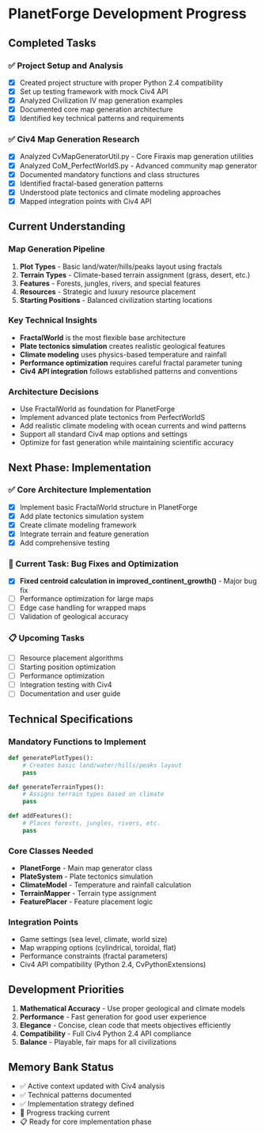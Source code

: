 # PlanetForge Development Progress

## Completed Tasks

### ✅ Project Setup and Analysis

-   [x] Created project structure with proper Python 2.4 compatibility
-   [x] Set up testing framework with mock Civ4 API
-   [x] Analyzed Civilization IV map generation examples
-   [x] Documented core map generation architecture
-   [x] Identified key technical patterns and requirements

### ✅ Civ4 Map Generation Research

-   [x] Analyzed CvMapGeneratorUtil.py - Core Firaxis map generation utilities
-   [x] Analyzed CoM_PerfectWorldS.py - Advanced community map generator
-   [x] Documented mandatory functions and class structures
-   [x] Identified fractal-based generation patterns
-   [x] Understood plate tectonics and climate modeling approaches
-   [x] Mapped integration points with Civ4 API

## Current Understanding

### Map Generation Pipeline

1. **Plot Types** - Basic land/water/hills/peaks layout using fractals
2. **Terrain Types** - Climate-based terrain assignment (grass, desert, etc.)
3. **Features** - Forests, jungles, rivers, and special features
4. **Resources** - Strategic and luxury resource placement
5. **Starting Positions** - Balanced civilization starting locations

### Key Technical Insights

-   **FractalWorld** is the most flexible base architecture
-   **Plate tectonics simulation** creates realistic geological features
-   **Climate modeling** uses physics-based temperature and rainfall
-   **Performance optimization** requires careful fractal parameter tuning
-   **Civ4 API integration** follows established patterns and conventions

### Architecture Decisions

-   Use FractalWorld as foundation for PlanetForge
-   Implement advanced plate tectonics from PerfectWorldS
-   Add realistic climate modeling with ocean currents and wind patterns
-   Support all standard Civ4 map options and settings
-   Optimize for fast generation while maintaining scientific accuracy

## Next Phase: Implementation

### ✅ Core Architecture Implementation

-   [x] Implement basic FractalWorld structure in PlanetForge
-   [x] Add plate tectonics simulation system
-   [x] Create climate modeling framework
-   [x] Integrate terrain and feature generation
-   [x] Add comprehensive testing

### 🔄 Current Task: Bug Fixes and Optimization

-   [x] **Fixed centroid calculation in improved_continent_growth()** - Major bug fix
-   [ ] Performance optimization for large maps
-   [ ] Edge case handling for wrapped maps
-   [ ] Validation of geological accuracy

### 📋 Upcoming Tasks

-   [ ] Resource placement algorithms
-   [ ] Starting position optimization
-   [ ] Performance optimization
-   [ ] Integration testing with Civ4
-   [ ] Documentation and user guide

## Technical Specifications

### Mandatory Functions to Implement

```python
def generatePlotTypes():
    # Creates basic land/water/hills/peaks layout
    pass

def generateTerrainTypes():
    # Assigns terrain types based on climate
    pass

def addFeatures():
    # Places forests, jungles, rivers, etc.
    pass
```

### Core Classes Needed

-   **PlanetForge** - Main map generator class
-   **PlateSystem** - Plate tectonics simulation
-   **ClimateModel** - Temperature and rainfall calculation
-   **TerrainMapper** - Terrain type assignment
-   **FeaturePlacer** - Feature placement logic

### Integration Points

-   Game settings (sea level, climate, world size)
-   Map wrapping options (cylindrical, toroidal, flat)
-   Performance constraints (fractal parameters)
-   Civ4 API compatibility (Python 2.4, CvPythonExtensions)

## Development Priorities

1. **Mathematical Accuracy** - Use proper geological and climate models
2. **Performance** - Fast generation for good user experience
3. **Elegance** - Concise, clean code that meets objectives efficiently
4. **Compatibility** - Full Civ4 Python 2.4 API compliance
5. **Balance** - Playable, fair maps for all civilizations

## Memory Bank Status

-   ✅ Active context updated with Civ4 analysis
-   ✅ Technical patterns documented
-   ✅ Implementation strategy defined
-   🔄 Progress tracking current
-   📋 Ready for core implementation phase
